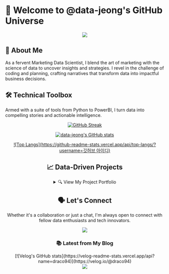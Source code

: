 # 🚀 Welcome to @data-jeong's GitHub Universe

<div align="center">
  <img src="https://velog.velcdn.com/images/draco94/post/ec585efd-24bf-40ec-a541-b0b0caa82787/image.png" />
</div>

## 🌟 About Me
As a fervent Marketing Data Scientist, I blend the art of marketing with the science of data to uncover insights and strategies. I revel in the challenge of coding and planning, crafting narratives that transform data into impactful business decisions.

## 🛠️ Technical Toolbox
Armed with a suite of tools from Python to PowerBI, I turn data into compelling stories and actionable intelligence.

<div align="center">

[![GitHub Streak](http://github-readme-streak-stats.herokuapp.com?user=data-jeong&theme=dark&background=000000)](https://git.io/streak-stats)

[![data-jeong's GitHub stats](https://github-readme-stats.vercel.app/api?username=data-jeong&show_icons=true&theme=vision-friendly-dark)](https://github.com/data-jeong)

[![Top Langs](https://github-readme-stats.vercel.app/api/top-langs/?username=깃허브 아이디)](https://github.com/anuraghazra/github-readme-stats)

## 📈 Data-Driven Projects
<details>
<summary>🔍 View My Project Portfolio</summary>
<br>
<!-- Your project list here -->
</details>

## 🗣️ Let's Connect
Whether it's a collaboration or just a chat, I'm always open to connect with fellow data enthusiasts and tech innovators.

<div align="center">
  <a href="mailto:lightyear94122@gmail.com">
    <img src="https://img.shields.io/badge/Email-lightyear94122%40gmail.com-blue?style=flat-square&logo=gmail" />
  </a>
</div>

### 📚 Latest from My Blog
<div align="center">
[![Velog's GitHub stats](https://velog-readme-stats.vercel.app/api?name=draco94)](https://velog.io/@draco94)
</div>


<img src="https://capsule-render.vercel.app/api?type=slice&color=0D1117&height=150&section=footer" />
